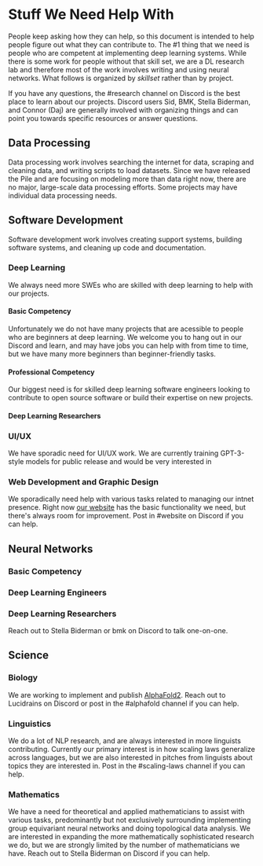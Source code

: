 # Stuff We Need Help With

People keep asking how they can help, so this document is intended to help people figure out what they can contribute to. The #1 thing that we need is people who are competent at implementing deep learning systems. While there is some work for people without that skill set, we are a DL research lab and therefore most of the work involves writing and using neural networks. What follows is organized by *skillset* rather than by project.

If you have any questions, the #research channel on Discord is the best place to learn about our projects. Discord users Sid, BMK, Stella Biderman, and Connor (Daj) are generally involved with organizing things and can point you towards specific resources or answer questions.

## Data Processing

Data processing work involves searching the internet for data, scraping and cleaning data, and writing scripts to load datasets. Since we have released the Pile and are focusing on modeling more than data right now, there are no major, large-scale data processing efforts. Some projects may have individual data processing needs.

## Software Development

Software development work involves creating support systems, building software systems, and cleaning up code and documentation.

### Deep Learning

We always need more SWEs who are skilled with deep learning to help with our projects.

#### Basic Competency

Unfortunately we do not have many projects that are acessible to people who are beginners at deep learning. We welcome you to hang out in our Discord and learn, and may have jobs you can help with from time to time, but we have many more beginners than beginner-friendly tasks.

#### Professional Competency

Our biggest need is for skilled deep learning software engineers looking to contribute to open source software or build their expertise on new projects.

#### Deep Learning Researchers

### UI/UX

We have sporadic need for UI/UX work. We are currently training GPT-3-style models for public release and would be very interested in

### Web Development and Graphic Design

We sporadically need help with various tasks related to managing our intnet presence. Right now [our website](www.eleuther.ai) has the basic functionality we need, but there's always room for improvement. Post in #website on Discord if you can help.

## Neural Networks

### Basic Competency

### Deep Learning Engineers

### Deep Learning Researchers

Reach out to Stella Biderman or bmk on Discord to talk one-on-one.

## Science

### Biology

We are working to implement and publish [AlphaFold2](https://github.com/lucidrains/alphafold2). Reach out to Lucidrains on Discord or post in the #alphafold channel if you can help.

### Linguistics

We do a lot of NLP research, and are always interested in more linguists contributing. Currently our primary interest is in how scaling laws generalize across languages, but we are also interested in pitches from linguists about topics they are interested in. Post in the #scaling-laws channel if you can help.

### Mathematics

We have a need for theoretical and applied mathematicians to assist with various tasks, predominantly but not exclusively surrounding implementing group equivariant neural networks and doing topological data analysis. We are interested in expanding the more mathematically sophisticated research we do, but we are strongly limited by the number of mathematicians we have. Reach out to Stella Biderman on Discord if you can help.
